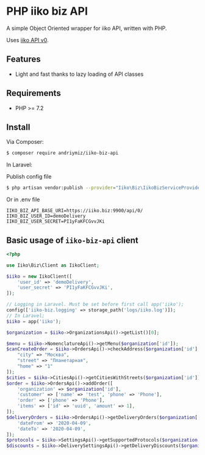 # PHP iiko biz API

A simple Object Oriented wrapper for iiko API, written with PHP.

Uses [iiko API v0](https://ru.iiko.help/articles/#!api-documentations/iiko-biz).

## Features

* Light and fast thanks to lazy loading of API classes

## Requirements

* PHP >= 7.2

## Install

Via Composer:

```bash
$ composer require andriymiz/iiko-biz-api
```

In Laravel:

Publish config file
```bash
$ php artisan vendor:publish --provider="Iiko\Biz\IikoBizServiceProvider"
```

Or in .env file
```env
IIKO_BIZ_API_BASE_URI=https://iiko.biz:9900/api/0/
IIKO_BIZ_USER_ID=demoDelivery
IIKO_BIZ_USER_SECRET=PI1yFaKFCGvvJKi
```

## Basic usage of `iiko-biz-api` client

```php
<?php

use Iiko\Biz\Client as IikoClient;

$iiko = new IikoClient([
    'user_id' => 'demoDelivery',
    'user_secret' => 'PI1yFaKFCGvvJKi',
]);

// Logging in Laravel. Must be set before first call app('iiko');
config(['iiko-biz.logging' => storage_path('logs/iiko.log')]);
// In Laravel;
$iiko = app('iiko');

$organization = $iiko->OrganizationsApi()->getList()[0];

$menu = $iiko->NomenclatureApi()->getMenu($organization['id']);
$canCreateOrder = $iiko->OrdersApi()->checkAddress($organization['id'], [
    "city" => "Москва",
    "street" => "Планетарная",
    "home" => "1"
]);
$cities = $iiko->CitiesApi()->getCitiesWithStreets($organization['id']);
$order = $iiko->OrdersApi()->addOrder([
    'organization' => $organization['id'],
    'customer' => ['name' => 'test', 'phone' => 'Phone'],
    'order' => ['phone' => 'Phone'],
    'items' => ['id' => 'uuid', 'amount' => 1],
]);
$deliveryOrders = $iiko->OrdersApi()->getDeliveryOrders($organization['id'], [
    'dateFrom' => '2020-04-09',
    'dateTo' => '2020-04-09',
]);
$protocols = $iiko->SettingsApi()->getSupportedProtocols($organization['id']);
$discounts = $iiko->DeliverySettingsApi()->getDeliveryDiscounts($organization['id']);

```
